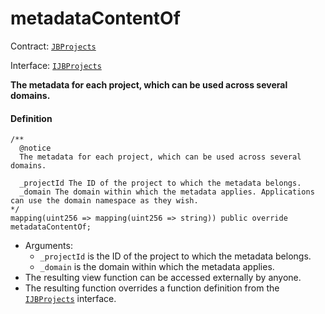 # metadataContentOf

Contract: [`JBProjects`](/docs/dev/v3/api/contracts/jbprojects/README.md)

Interface: [`IJBProjects`](/docs/dev/v3/api/interfaces/ijbprojects.md)

**The metadata for each project, which can be used across several domains.**

#### Definition

```
/**
  @notice
  The metadata for each project, which can be used across several domains.

  _projectId The ID of the project to which the metadata belongs.
  _domain The domain within which the metadata applies. Applications can use the domain namespace as they wish.
*/
mapping(uint256 => mapping(uint256 => string)) public override metadataContentOf;
```

* Arguments:
  * `_projectId` is the ID of the project to which the metadata belongs.
  * `_domain` is the domain within which the metadata applies.
* The resulting view function can be accessed externally by anyone.
* The resulting function overrides a function definition from the [`IJBProjects`](/docs/dev/v3/api/interfaces/ijbprojects.md) interface.
